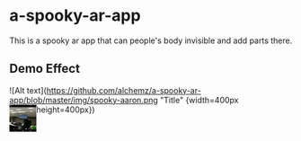 # a-spooky-ar-app
This is a spooky ar app that can people's body invisible and add parts there.

Demo Effect
------------
![Alt text](https://github.com/alchemz/a-spooky-ar-app/blob/master/img/spooky-aaron.png "Title" {width=400px height=400px})
<a href="url"><img src="https://github.com/alchemz/a-spooky-ar-app/blob/master/img/spooky-aaron.png" align="left" height="48" width="48" ></a>
